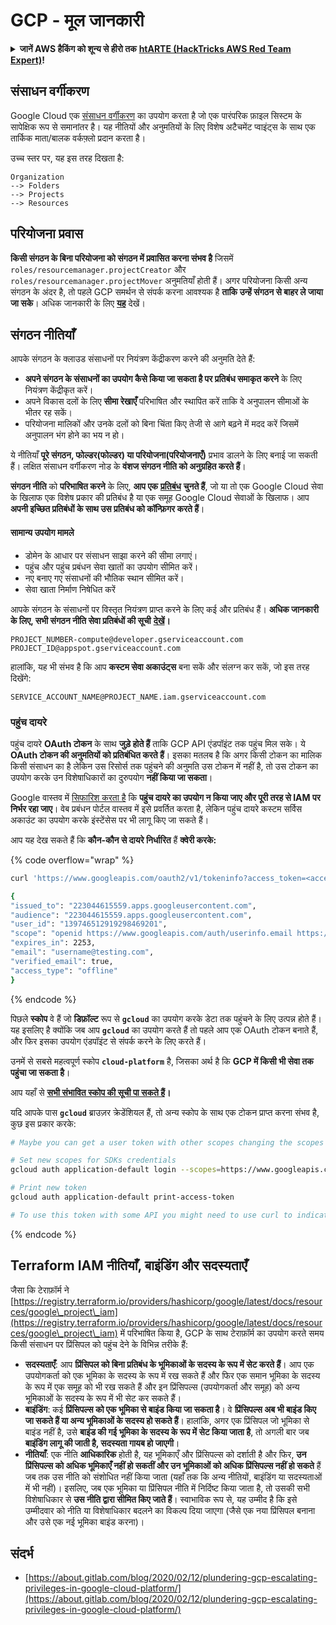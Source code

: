 # GCP - मूल जानकारी

<details>

<summary><strong>जानें AWS हैकिंग को शून्य से हीरो तक</strong> <a href="https://training.hacktricks.xyz/courses/arte"><strong>htARTE (HackTricks AWS Red Team Expert)</strong></a><strong>!</strong></summary>

HackTricks का समर्थन करने के अन्य तरीके:

* अगर आप अपनी **कंपनी का विज्ञापन HackTricks में देखना चाहते हैं** या **HackTricks को PDF में डाउनलोड करना चाहते हैं** तो [**सब्सक्रिप्शन प्लान्स**](https://github.com/sponsors/carlospolop) देखें!
* [**आधिकारिक PEASS & HackTricks स्वैग**](https://peass.creator-spring.com) प्राप्त करें
* हमारे विशेष [**NFTs**](https://opensea.io/collection/the-peass-family) कलेक्शन, [**The PEASS Family**](https://opensea.io/collection/the-peass-family) खोजें
* **शामिल हों** 💬 [**Discord समूह**](https://discord.gg/hRep4RUj7f) या [**टेलीग्राम समूह**](https://t.me/peass) या हमें **ट्विटर** 🐦 [**@hacktricks_live**](https://twitter.com/hacktricks_live)** पर **फॉलो** करें।
* **हैकिंग ट्रिक्स साझा करें, PRs सबमिट करके** [**HackTricks**](https://github.com/carlospolop/hacktricks) और [**HackTricks Cloud**](https://github.com/carlospolop/hacktricks-cloud) github repos में।

</details>

## **संसाधन वर्गीकरण**

Google Cloud एक [संसाधन वर्गीकरण](https://cloud.google.com/resource-manager/docs/cloud-platform-resource-hierarchy) का उपयोग करता है जो एक पारंपरिक फ़ाइल सिस्टम के सापेक्षिक रूप से समानांतर है। यह नीतियों और अनुमतियों के लिए विशेष अटैचमेंट प्वाइंट्स के साथ एक तार्किक माता/बालक वर्कफ़्लो प्रदान करता है।

उच्च स्तर पर, यह इस तरह दिखता है:
```
Organization
--> Folders
--> Projects
--> Resources
```
## **परियोजना प्रवास**

**किसी संगठन के बिना परियोजना को संगठन में प्रवासित करना संभव है** जिसमें `roles/resourcemanager.projectCreator` और `roles/resourcemanager.projectMover` अनुमतियाँ होती हैं। अगर परियोजना किसी अन्य संगठन के अंदर है, तो पहले GCP समर्थन से संपर्क करना आवश्यक है **ताकि उन्हें संगठन से बाहर ले जाया जा सके**। अधिक जानकारी के लिए [**यह**](https://medium.com/google-cloud/migrating-a-project-from-one-organization-to-another-gcp-4b37a86dd9e6) देखें।

## **संगठन नीतियाँ**

आपके संगठन के क्लाउड संसाधनों पर नियंत्रण केंद्रीकरण करने की अनुमति देते हैं:

* **अपने संगठन के संसाधनों का उपयोग कैसे किया जा सकता है पर प्रतिबंध समाकृत करने** के लिए नियंत्रण केंद्रीकृत करें।
* अपने विकास दलों के लिए **सीमा रेखाएँ** परिभाषित और स्थापित करें ताकि वे अनुपालन सीमाओं के भीतर रह सकें।
* परियोजना मालिकों और उनके दलों को बिना चिंता किए तेजी से आगे बढ़ने में मदद करें जिसमें अनुपालन भंग होने का भय न हो।

ये नीतियाँ **पूरे संगठन, फोल्डर(फोल्डर) या परियोजना(परियोजनाएँ)** प्रभाव डालने के लिए बनाई जा सकती हैं। लक्षित संसाधन वर्गीकरण नोड के **वंशज संगठन नीति को अनुग्रहित करते हैं**।

**संगठन नीति** को **परिभाषित करने** के लिए, **आप एक** [**प्रतिबंध**](https://cloud.google.com/resource-manager/docs/organization-policy/overview#constraints) **चुनते हैं**, जो या तो एक Google Cloud सेवा के खिलाफ एक विशेष प्रकार की प्रतिबंध है या एक समूह Google Cloud सेवाओं के खिलाफ। आप **अपनी इच्छित प्रतिबंधों के साथ उस प्रतिबंध को कॉन्फ़िगर करते हैं**।

#### **सामान्य उपयोग मामले <a href="#common_use_cases" id="common_use_cases"></a>**

* डोमेन के आधार पर संसाधन साझा करने की सीमा लगाएं।
* पहुंच और पहुंच प्रबंधन सेवा खातों का उपयोग सीमित करें।
* नए बनाए गए संसाधनों की भौतिक स्थान सीमित करें।
* सेवा खाता निर्माण निषेधित करें

आपके संगठन के संसाधनों पर विस्तृत नियंत्रण प्राप्त करने के लिए कई और प्रतिबंध हैं। **अधिक जानकारी के लिए, सभी संगठन नीति सेवा प्रतिबंधों की सूची** [**देखें**](https://cloud.google.com/resource-manager/docs/organization-policy/org-policy-constraints)**।**
```
PROJECT_NUMBER-compute@developer.gserviceaccount.com
PROJECT_ID@appspot.gserviceaccount.com
```
हालांकि, यह भी संभव है कि आप **कस्टम सेवा अकाउंट्स** बना सकें और संलग्न कर सकें, जो इस तरह दिखेंगे:
```
SERVICE_ACCOUNT_NAME@PROJECT_NAME.iam.gserviceaccount.com
```
### **पहुंच दायरे**

पहुंच दायरे **OAuth टोकन** के साथ **जुड़े होते हैं** ताकि GCP API एंडपॉइंट तक पहुंच मिल सके। ये **OAuth टोकन की अनुमतियों को प्रतिबंधित करते हैं**।
इसका मतलब है कि अगर किसी टोकन का मालिक किसी संसाधन का है लेकिन उस रिसोर्स तक पहुंचने की अनुमति उस टोकन में नहीं है, तो उस टोकन का उपयोग करके उन विशेषाधिकारों का दुरुपयोग **नहीं किया जा सकता**।

Google वास्तव में [सिफारिश करता है](https://cloud.google.com/compute/docs/access/service-accounts#service\_account\_permissions) कि **पहुंच दायरे का उपयोग न किया जाए और पूरी तरह से IAM पर निर्भर रहा जाए**। वेब प्रबंधन पोर्टल वास्तव में इसे प्रवर्तित करता है, लेकिन पहुंच दायरे कस्टम सर्विस अकाउंट का उपयोग करके इंस्टेंसेस पर भी लागू किए जा सकते हैं।

आप यह देख सकते हैं कि **कौन-कौन से दायरे निर्धारित** हैं **क्वेरी करके:**

{% code overflow="wrap" %}
```bash
curl 'https://www.googleapis.com/oauth2/v1/tokeninfo?access_token=<access_token>'

{
"issued_to": "223044615559.apps.googleusercontent.com",
"audience": "223044615559.apps.googleusercontent.com",
"user_id": "139746512919298469201",
"scope": "openid https://www.googleapis.com/auth/userinfo.email https://www.googleapis.com/auth/cloud-platform https://www.googleapis.com/auth/appengine.admin https://www.googleapis.com/auth/sqlservice.login https://www.googleapis.com/auth/compute https://www.googleapis.com/auth/accounts.reauth",
"expires_in": 2253,
"email": "username@testing.com",
"verified_email": true,
"access_type": "offline"
}
```
{% endcode %}

पिछले **स्कोप** वे हैं जो **डिफ़ॉल्ट** रूप से **`gcloud`** का उपयोग करके डेटा तक पहुंचने के लिए उत्पन्न होते हैं। यह इसलिए है क्योंकि जब आप **`gcloud`** का उपयोग करते हैं तो पहले आप एक OAuth टोकन बनाते हैं, और फिर इसका उपयोग एंडपॉइंट से संपर्क करने के लिए करते हैं।

उनमें से सबसे महत्वपूर्ण स्कोप **`cloud-platform`** है, जिसका अर्थ है कि **GCP में किसी भी सेवा तक पहुंचा जा सकता है**।

आप यहाँ से [**सभी संभावित स्कोप की सूची पा सकते हैं**](https://developers.google.com/identity/protocols/googlescopes)**।**

यदि आपके पास **`gcloud`** ब्राउज़र क्रेडेंशियल हैं, तो अन्य स्कोप के साथ एक टोकन प्राप्त करना संभव है, कुछ इस प्रकार करके:
```bash
# Maybe you can get a user token with other scopes changing the scopes array from ~/.config/gcloud/credentials.db

# Set new scopes for SDKs credentials
gcloud auth application-default login --scopes=https://www.googleapis.com/auth/userinfo.email,https://www.googleapis.com/auth/cloud-platform,https://www.googleapis.com/auth/sqlservice.login,https://www.googleapis.com/auth/appengine.admin,https://www.googleapis.com/auth/compute,https://www.googleapis.com/auth/accounts.reauth,https://www.googleapis.com/auth/admin.directory.user,https://www.googleapis.com/auth/admin.directory.group,https://www.googleapis.com/auth/admin.directory.domain,https://www.googleapis.com/auth/admin.directory.user

# Print new token
gcloud auth application-default print-access-token

# To use this token with some API you might need to use curl to indicate the project header with --header "X-Goog-User-Project: <project-name>"
```
{% endcode %}

## **Terraform IAM नीतियाँ, बाइंडिंग और सदस्यताएँ**

जैसा कि टेराफ़ॉर्म ने [https://registry.terraform.io/providers/hashicorp/google/latest/docs/resources/google\_project\_iam](https://registry.terraform.io/providers/hashicorp/google/latest/docs/resources/google\_project\_iam) में परिभाषित किया है, GCP के साथ टेराफ़ॉर्म का उपयोग करते समय किसी संसाधन पर प्रिंसिपल को पहुंच देने के विभिन्न तरीके हैं:

* **सदस्यताएँ**: आप **प्रिंसिपल को बिना प्रतिबंध के भूमिकाओं के सदस्य के रूप में सेट करते हैं**। आप एक उपयोगकर्ता को एक भूमिका के सदस्य के रूप में रख सकते हैं और फिर एक समान भूमिका के सदस्य के रूप में एक समूह को भी रख सकते हैं और इन प्रिंसिपल्स (उपयोगकर्ता और समूह) को अन्य भूमिकाओं के सदस्य के रूप में भी सेट कर सकते हैं।
* **बाइंडिंग**: कई **प्रिंसिपल्स को एक भूमिका से बाइंड किया जा सकता है**। वे **प्रिंसिपल्स अब भी बाइंड किए जा सकते हैं या अन्य भूमिकाओं के सदस्य हो सकते हैं**। हालांकि, अगर एक प्रिंसिपल जो भूमिका से बाइंड नहीं है, उसे **बाइंड की गई भूमिका के सदस्य के रूप में सेट किया जाता है**, तो अगली बार जब **बाइंडिंग लागू की जाती है, सदस्यता गायब हो जाएगी**।
* **नीतियाँ**: एक नीति **आधिकारिक** होती है, यह भूमिकाएँ और प्रिंसिपल्स को दर्शाती है और फिर, **उन प्रिंसिपल्स को अधिक भूमिकाएँ नहीं हो सकतीं और उन भूमिकाओं को अधिक प्रिंसिपल्स नहीं हो सकते** हैं जब तक उस नीति को संशोधित नहीं किया जाता (यहाँ तक कि अन्य नीतियों, बाइंडिंग या सदस्यताओं में भी नहीं)। इसलिए, जब एक भूमिका या प्रिंसिपल नीति में निर्दिष्ट किया जाता है, तो उसकी सभी विशेषाधिकार से **उस नीति द्वारा सीमित किए जाते हैं**। स्वाभाविक रूप से, यह उम्मीद है कि इसे उम्मीदवार को नीति या विशेषाधिकार बदलने का विकल्प दिया जाएगा (जैसे एक नया प्रिंसिपल बनाना और उसे एक नई भूमिका बाइंड करना)।

## संदर्भ

* [https://about.gitlab.com/blog/2020/02/12/plundering-gcp-escalating-privileges-in-google-cloud-platform/](https://about.gitlab.com/blog/2020/02/12/plundering-gcp-escalating-privileges-in-google-cloud-platform/)
